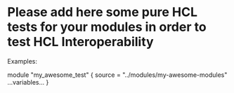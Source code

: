 # Please add here some pure HCL tests for your modules in order to test HCL Interoperability

Examples:

module "my_awesome_test" {
source = "../modules/my-awesome-modules"
...variables...
}
